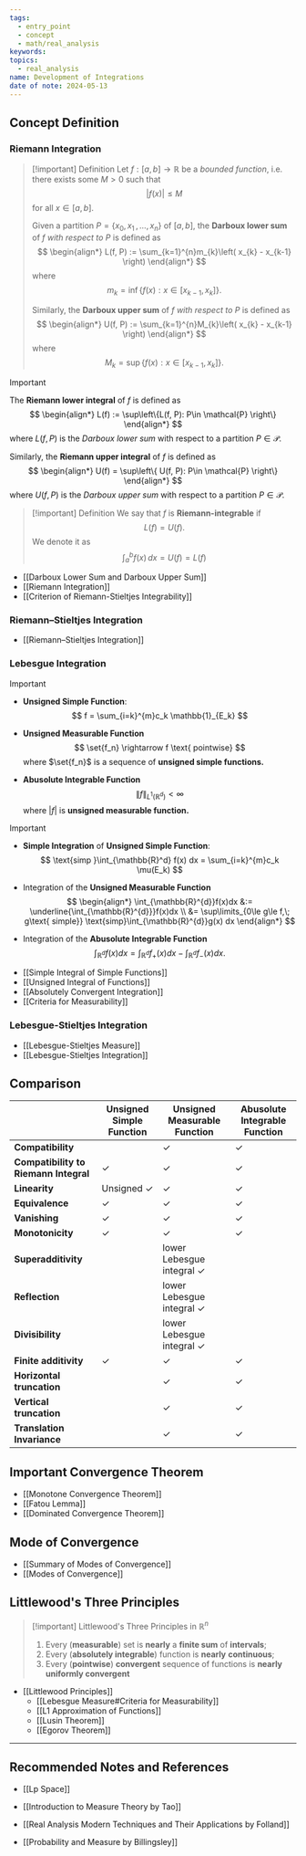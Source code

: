 ```yaml
---
tags:
  - entry_point
  - concept
  - math/real_analysis
keywords: 
topics:
  - real_analysis
name: Development of Integrations
date of note: 2024-05-13
---
```


## Concept Definition

### Riemann Integration

>[!important] Definition
>Let $f: [a,b] \to \mathbb{R}$ be a *bounded function*, i.e. there exists some $M >0$ such that $$|f(x)| \le M$$ for all $x\in [a, b].$
>
>Given a partition $P = \left\{ x_{0}, x_{1} \,{,}\ldots{,}\, x_{n} \right\}$ of $[a,b]$, the **Darboux lower sum** of $f$ *with respect to* $P$ is defined as
>$$
>\begin{align*}
>L(f, P) := \sum_{k=1}^{n}m_{k}\left( x_{k} - x_{k-1} \right)
>\end{align*}
>$$
>where 
>$$
>m_{k} = \inf\left\{ f(x): x \in [x_{k-1}, x_{k}] \right\}.
>$$
>
>Similarly, the **Darboux upper sum** of $f$ *with respect to* $P$  is defined as
>$$
>\begin{align*}
>U(f, P) := \sum_{k=1}^{n}M_{k}\left( x_{k} - x_{k-1} \right)
>\end{align*}
>$$
>where
>$$
>M_{k} = \sup\left\{ f(x): x \in [x_{k-1}, x_{k}] \right\}.
>$$

>[!important]
>The **Riemann lower integral** of $f$ is defined as
>$$
>\begin{align*}
>L(f) := \sup\left\{L(f, P): P\in \mathcal{P}  \right\}
>\end{align*}
>$$
>where $L(f, P)$ is the *Darboux lower sum* with respect to a partition $P\in \mathcal{P}$.
>
>Similarly, the **Riemann upper integral** of $f$ is defined as
>$$
>\begin{align*}
>U(f) = \sup\left\{ U(f, P): P\in \mathcal{P} \right\}
>\end{align*}
>$$
>where $U(f, P)$ is the *Darboux upper sum* with respect to a partition $P\in \mathcal{P}$.


>[!important] Definition 
>We say that $f$ is **Riemann-integrable** if $$L(f) = U(f).$$ We denote it as
>$$
>\int_{a}^{b}f(x)\,dx = U(f) = L(f)
>$$


- [[Darboux Lower Sum and Darboux Upper Sum]]
- [[Riemann Integration]]
- [[Criterion of Riemann-Stieltjes Integrability]]

### Riemann–Stieltjes Integration

- [[Riemann–Stieltjes Integration]]

### Lebesgue Integration

>[!important]
>- **Unsigned Simple Function**:
>  $$
>  f = \sum_{i=k}^{m}c_k \mathbb{1}_{E_k}
> $$
> 
>-  **Unsigned Measurable Function**
> $$
>  \set{f_n} \rightarrow f \text{ pointwise} 
>$$
>where $\set{f_n}$ is a sequence of **unsigned simple functions.**
>- **Abusolute Integrable Function**
>  $$
>  \lVert f \rVert_{L^1(\mathbb{R}^d)}  < \infty 
>  $$
> where $|f|$ is **unsigned measurable function.**


>[!important]
>- **Simple Integration** of **Unsigned Simple Function**:
>$$
>\text{simp }\int_{\mathbb{R}^d} f(x) dx = \sum_{i=k}^{m}c_k \mu(E_k)
>$$
> 
>-  Integration of the **Unsigned Measurable Function**
> $$
> \begin{align*}
>\int_{\mathbb{R}^{d}}f(x)dx &:=  \underline{\int_{\mathbb{R}^{d}}}f(x)dx \\
>&= \sup\limits_{0\le g\le f,\; g\text{ simple}} \text{simp}\int_{\mathbb{R}^{d}}g(x) dx
\end{align*}
>$$
>
>- Integration of the **Abusolute Integrable Function**
> $$
> \int_{\mathbb{R}^{d}}f(x)dx = \int_{\mathbb{R}^{d}}f_{+}(x)dx - \int_{\mathbb{R}^{d}}f_{-}(x)dx.
>$$

- [[Simple Integral of Simple Functions]]
- [[Unsigned Integral of Functions]]
- [[Absolutely Convergent Integration]]
- [[Criteria for Measurability]]

### Lebesgue-Stieltjes Integration

- [[Lebesgue-Stieltjes Measure]]
- [[Lebesgue-Stieltjes Integration]]


## Comparison 

|                                       | **Unsigned Simple Function** | **Unsigned Measurable Function**     | **Abusolute Integrable Function** |
| ------------------------------------- | ---------------------------- | ------------------------------------ | --------------------------------- |
| **Compatibility**                     |                              | $\checkmark$                         | $\checkmark$                      |
| **Compatibility to Riemann Integral** | $\checkmark$                 | $\checkmark$                         | $\checkmark$                      |
| **Linearity**                         | Unsigned $\checkmark$        | $\checkmark$                         | $\checkmark$                      |
| **Equivalence**                       | $\checkmark$                 | $\checkmark$                         | $\checkmark$                      |
| **Vanishing**                         | $\checkmark$                 | $\checkmark$                         | $\checkmark$                      |
| **Monotonicity**                      | $\checkmark$                 | $\checkmark$                         | $\checkmark$                      |
| **Superadditivity**                   |                              | lower Lebesgue integral $\checkmark$ |                                   |
| **Reflection**                        |                              | lower Lebesgue integral $\checkmark$ |                                   |
| **Divisibility**                      |                              | lower Lebesgue integral $\checkmark$ |                                   |
| **Finite additivity**                 | $\checkmark$                 | $\checkmark$                         | $\checkmark$                      |
| **Horizontal truncation**             |                              | $\checkmark$                         | $\checkmark$                      |
| **Vertical truncation**               |                              | $\checkmark$                         | $\checkmark$                      |
| **Translation Invariance**            |                              | $\checkmark$                         | $\checkmark$                      |

## Important Convergence Theorem

- [[Monotone Convergence Theorem]]
- [[Fatou Lemma]]
- [[Dominated Convergence Theorem]]

## Mode of Convergence

- [[Summary of Modes of Convergence]]
- [[Modes of Convergence]]

## Littlewood's Three Principles

>[!important] Littlewood's Three Principles in $\mathbb{R}^n$
>1. Every (**measurable**) set is **nearly** a **finite sum** of **intervals**;
>2. Every (**absolutely integrable**) function is **nearly** **continuous**;
>3. Every (**pointwise**) **convergent** sequence of functions is **nearly** **uniformly convergent**
>

- [[Littlewood Principles]]
	- [[Lebesgue Measure#Criteria for Measurability]]
	- [[L1 Approximation of Functions]]
	- [[Lusin Theorem]]
	- [[Egorov Theorem]]





-----------
##  Recommended Notes and References

- [[Lp Space]]

- [[Introduction to Measure Theory by Tao]]
- [[Real Analysis Modern Techniques and Their Applications by Folland]]
- [[Probability and Measure by Billingsley]]

